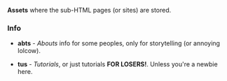 **Assets** where the sub-HTML pages (or sites) are stored.

### Info

* **abts** - *Abouts* info for some peoples, only for storytelling (or annoying lolcow).

* **tus** - *Tutorials*, or just tutorials **FOR LOSERS!**. Unless you're a newbie here.